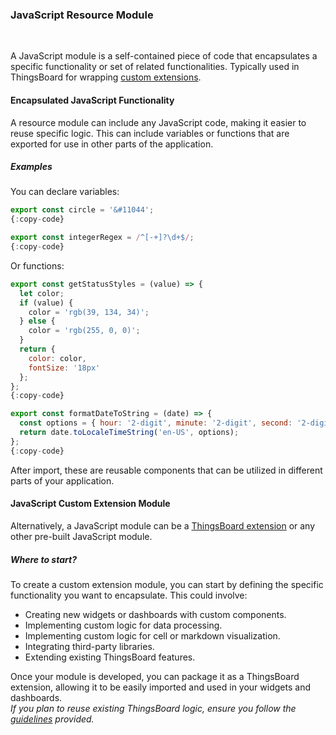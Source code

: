 ### JavaScript Resource Module

<div class="divider"></div>
<br/>

A JavaScript module is a self-contained piece of code that encapsulates a specific functionality or set of related functionalities. Typically used in ThingsBoard for wrapping <a href="https://thingsboard.io/docs/user-guide/contribution/widgets-development/#thingsboard-extensions" target="_blank">custom extensions</a>.

#### Encapsulated JavaScript Functionality

A resource module can include any JavaScript code, making it easier to reuse specific logic. This can include variables or functions that are exported for use in other parts of the application.
##### Examples

You can declare variables:
```javascript
export const circle = '&#11044';
{:copy-code}
```
```javascript
export const integerRegex = /^[-+]?\d+$/;
{:copy-code}
```
Or functions:
```javascript
export const getStatusStyles = (value) => {
  let color;
  if (value) {
    color = 'rgb(39, 134, 34)';
  } else {
    color = 'rgb(255, 0, 0)';
  }
  return {
    color: color,
    fontSize: '18px'
  };
};
{:copy-code}
```
```javascript
export const formatDateToString = (date) => {
  const options = { hour: '2-digit', minute: '2-digit', second: '2-digit' };
  return date.toLocaleTimeString('en-US', options);
};
{:copy-code}
```
After import, these are reusable components that can be utilized in different parts of your application.
#### JavaScript Custom Extension Module
Alternatively, a JavaScript module  can be a <a href="https://github.com/thingsboard/thingsboard-extensions" target="_blank">ThingsBoard extension</a> or any other pre-built JavaScript module.
##### Where to start?
To create a custom extension module, you can start by defining the specific functionality you want to encapsulate. This could involve:
- Creating new widgets or dashboards with custom components.
- Implementing custom logic for data processing.
- Implementing custom logic for cell or markdown visualization.
- Integrating third-party libraries.
- Extending existing ThingsBoard features.

Once your module is developed, you can package it as a ThingsBoard extension, allowing it to be easily imported and used in your widgets and dashboards.
<br>
*If you plan to reuse existing ThingsBoard logic, ensure you follow the <a href="https://github.com/thingsboard/thingsboard-extensions/blob/master/README.md" target="_blank">guidelines</a>  provided.*
<br>
